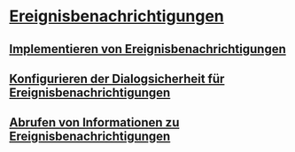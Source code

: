 # [Ereignisbenachrichtigungen](event-notifications.md)
## [Implementieren von Ereignisbenachrichtigungen](implement-event-notifications.md)
## [Konfigurieren der Dialogsicherheit für Ereignisbenachrichtigungen](configure-dialog-security-for-event-notifications.md)
## [Abrufen von Informationen zu Ereignisbenachrichtigungen](get-information-about-event-notifications.md)
